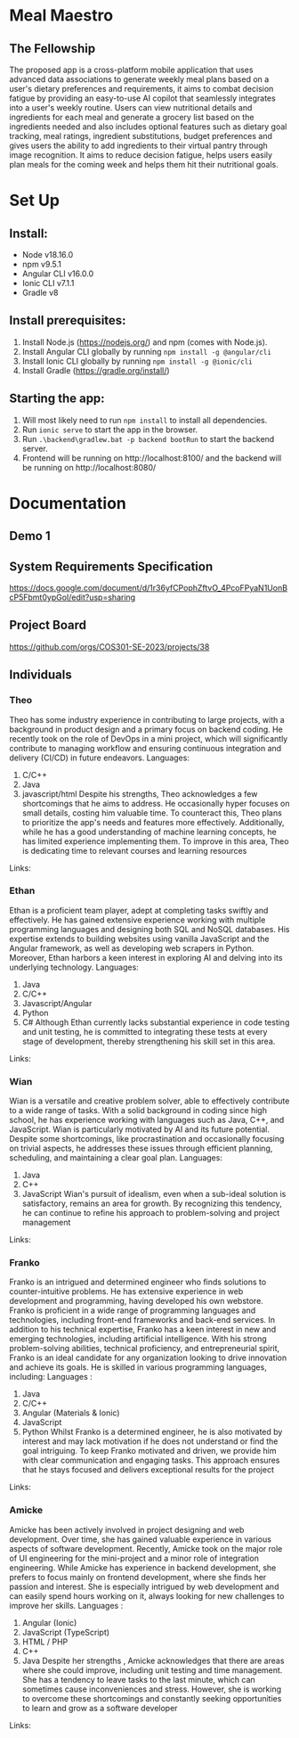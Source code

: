 # Meal Maestro
## The Fellowship

The proposed app is a cross-platform mobile application that uses advanced data
associations to generate weekly meal plans based on a user's dietary preferences and
requirements, it aims to combat decision fatigue by providing an easy-to-use AI copilot that
seamlessly integrates into a user's weekly routine. Users can view nutritional details and
ingredients for each meal and generate a grocery list based on the ingredients needed and
also includes optional features such as dietary goal tracking, meal ratings, ingredient
substitutions, budget preferences and gives users the ability to add ingredients to their
virtual pantry through image recognition. It aims to reduce decision fatigue, helps users
easily plan meals for the coming week and helps them hit their nutritional goals.

# Set Up
## Install:
- Node v18.16.0
- npm v9.5.1
- Angular CLI v16.0.0
- Ionic CLI v7.1.1
- Gradle v8

## Install prerequisites:

1. Install Node.js (https://nodejs.org/) and npm (comes with Node.js).
2. Install Angular CLI globally by running `npm install -g @angular/cli`
3. Install Ionic CLI globally by running `npm install -g @ionic/cli`
4. Install Gradle (https://gradle.org/install/)

## Starting the app:
1. Will most likely need to run `npm install` to install all dependencies.
2. Run `ionic serve` to start the app in the browser.
3. Run `.\backend\gradlew.bat -p backend bootRun` to start the backend server.
4. Frontend will be running on http://localhost:8100/ and the backend will be running on http://localhost:8080/

# Documentation
## Demo 1



## System Requirements Specification

https://docs.google.com/document/d/1r36yfCPophZftvO_4PcoFPyaN1UonBcP5Fbmt0ypGoI/edit?usp=sharing

## Project Board

https://github.com/orgs/COS301-SE-2023/projects/38

## Individuals

### Theo
Theo has some industry experience in contributing to large projects, with a background in
product design and a primary focus on backend coding. He recently took on the role of
DevOps in a mini project, which will significantly contribute to managing workflow and
ensuring continuous integration and delivery (CI/CD) in future endeavors.
Languages:
1. C/C++
2. Java
3. javascript/html
Despite his strengths, Theo acknowledges a few shortcomings that he aims to address. He
occasionally hyper focuses on small details, costing him valuable time. To counteract this,
Theo plans to prioritize the app's needs and features more effectively. Additionally, while
he has a good understanding of machine learning concepts, he has limited experience
implementing them. To improve in this area, Theo is dedicating time to relevant courses
and learning resources

Links:

### Ethan
Ethan is a proficient team player, adept at completing tasks swiftly and effectively. He has
gained extensive experience working with multiple programming languages and designing
both SQL and NoSQL databases. His expertise extends to building websites using vanilla
JavaScript and the Angular framework, as well as developing web scrapers in Python.
Moreover, Ethan harbors a keen interest in exploring AI and delving into its underlying
technology.
Languages:
1. Java
2. C/C++
3. Javascript/Angular
4. Python
5. C#
Although Ethan currently lacks substantial experience in code testing and unit testing, he is
committed to integrating these tests at every stage of development, thereby strengthening
his skill set in this area.

Links:

### Wian
Wian is a versatile and creative problem solver, able to effectively contribute to a wide
range of tasks. With a solid background in coding since high school, he has experience
working with languages such as Java, C++, and JavaScript. Wian is particularly motivated by
AI and its future potential. Despite some shortcomings, like procrastination and
occasionally focusing on trivial aspects, he addresses these issues through efficient
planning, scheduling, and maintaining a clear goal plan.
Languages:
1. Java
2. C++
3. JavaScript
Wian's pursuit of idealism, even when a sub-ideal solution is satisfactory, remains an area
for growth. By recognizing this tendency, he can continue to refine his approach to
problem-solving and project management

Links:

### Franko
Franko is an intrigued and determined engineer who finds solutions to counter-intuitive
problems. He has extensive experience in web development and programming, having
developed his own webstore. Franko is proficient in a wide range of programming
languages and technologies, including front-end frameworks and back-end services. In
addition to his technical expertise, Franko has a keen interest in new and emerging
technologies, including artificial intelligence.
With his strong problem-solving abilities, technical proficiency, and entrepreneurial spirit,
Franko is an ideal candidate for any organization looking to drive innovation and achieve its
goals. He is skilled in various programming languages, including:
Languages :
1. Java
2. C/C++
3. Angular (Materials & Ionic)
4. JavaScript
5. Python
Whilst Franko is a determined engineer, he is also motivated by interest and may lack
motivation if he does not understand or find the goal intriguing. To keep Franko motivated
and driven, we provide him with clear communication and engaging tasks. This approach
ensures that he stays focused and delivers exceptional results for the project

Links:

### Amicke
Amicke has been actively involved in project designing and web development. Over time,
she has gained valuable experience in various aspects of software development. Recently,
Amicke took on the major role of UI engineering for the mini-project and a minor role of
integration engineering. While Amicke has experience in backend development, she prefers
to focus mainly on frontend development, where she finds her passion and interest. She is
especially intrigued by web development and can easily spend hours working on it, always
looking for new challenges to improve her skills.
Languages :
1. Angular (Ionic)
2. JavaScript (TypeScript)
3. HTML / PHP
4. C++
5. Java
Despite her strengths , Amicke acknowledges that there are areas where she could
improve, including unit testing and time management. She has a tendency to leave tasks to
the last minute, which can sometimes cause inconveniences and stress. However, she is
working to overcome these shortcomings and constantly seeking opportunities to learn
and grow as a software developer

Links:
